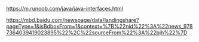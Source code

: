 https://m.runoob.com/java/java-interfaces.html


https://mbd.baidu.com/newspage/data/landingshare?pageType=1&isBdboxFrom=1&context=%7B%22nid%22%3A%22news_9787364039419023895%22%2C%22sourceFrom%22%3A%22bjh%22%7D